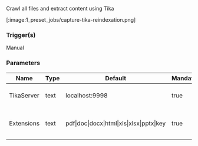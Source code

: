 
Crawl all files and extract content using Tika

[:image:1_preset_jobs/capture-tika-reindexation.png]

### Trigger(s)
Manual


### Parameters
|Name|Type|Default|Mandatory|Description|
|----|----|-------|---------|-----------|
|TikaServer|text|localhost:9998|true|Address of the tika service.|
|Extensions|text|pdf&#124;doc&#124;docx&#124;html&#124;xls&#124;xlsx&#124;pptx&#124;key|true|Limit list of extensions to be analyzed|


